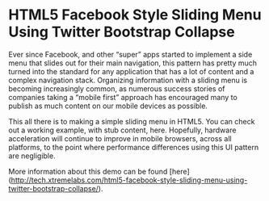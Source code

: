 HTML5 Facebook Style Sliding Menu Using Twitter Bootstrap Collapse
=======================

Ever since Facebook, and other “super” apps started to implement a side menu that slides out for their main navigation, this pattern has pretty much turned into the standard for any application that has a lot of content and a complex navigation stack. Organizing information with a sliding menu is becoming increasingly common, as numerous success stories of companies taking a “mobile first” approach has encouraged many to publish as much content on our mobile devices as possible.

This all there is to making a simple sliding menu in HTML5. You can check out a working example, with stub content, here. Hopefully, hardware acceleration will continue to improve in mobile browsers, across all platforms, to the point where performance differences using this UI pattern are negligible.

More information about this demo can be found [here]
(http://tech.xtremelabs.com/html5-facebook-style-sliding-menu-using-twitter-bootstrap-collapse/).
